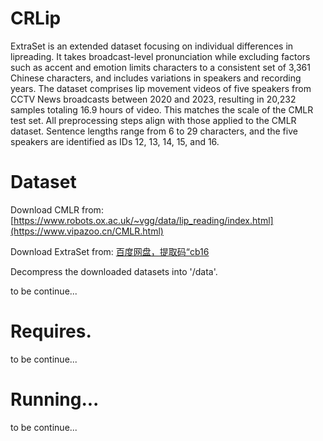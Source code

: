 # CRLip

ExtraSet is an extended dataset focusing on individual differences in lipreading. It takes broadcast-level pronunciation while excluding factors such as accent and emotion limits characters to a consistent set of 3,361 Chinese characters, and includes variations in speakers and recording years. The dataset comprises lip movement videos of five speakers from CCTV News broadcasts between 2020 and 2023, resulting in 20,232 samples totaling 16.9 hours of video.  This matches the scale of the CMLR test set. All preprocessing steps align with those applied to the CMLR dataset. Sentence lengths range from 6 to 29 characters, and the five speakers are identified as IDs 12, 13, 14, 15, and 16.

# Dataset

Download CMLR from: [https://www.robots.ox.ac.uk/~vgg/data/lip_reading/index.html](https://www.vipazoo.cn/CMLR.html)

Download ExtraSet from: [百度网盘，提取码“cb16](https://pan.baidu.com/s/1CP3zQ1Wjo_y9BJlh0Shd_w?pwd=cb16)

Decompress the downloaded datasets into '/data'.

to be continue...

# Requires.
to be continue...


# Running...
to be continue...


